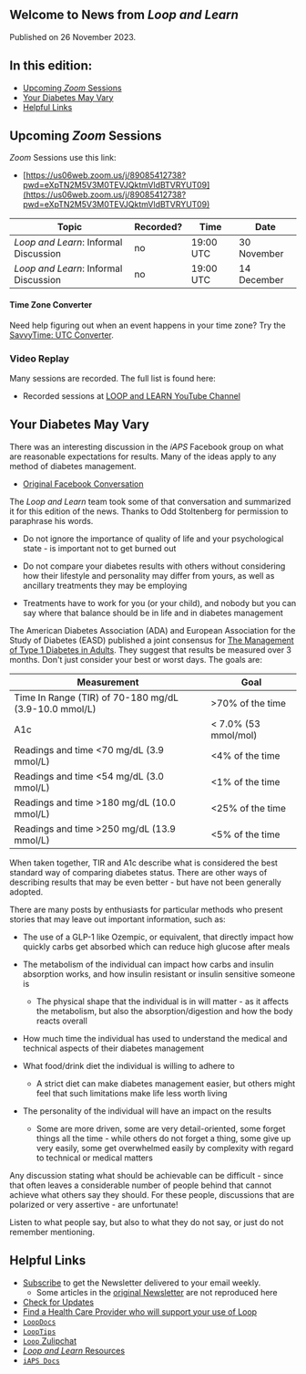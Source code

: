 ## Welcome to News from&nbsp;_<span translate="no">Loop and Learn</span>_

Published on 26 November 2023.

## In this edition:

* [Upcoming *Zoom* Sessions](#upcoming-zoom-sessions)
* [Your Diabetes May Vary](#your-diabetes-may-vary)
* [Helpful Links](#helpful-links)


## Upcoming *Zoom* Sessions

*Zoom* Sessions use this link:

* [https://us06web.zoom.us/j/89085412738?pwd=eXpTN2M5V3M0TEVJQktmVldBTVRYUT09](https://us06web.zoom.us/j/89085412738?pwd=eXpTN2M5V3M0TEVJQktmVldBTVRYUT09)

| Topic | Recorded? | Time | Date |
| - | - | - | - |
| _<span translate="no">Loop and Learn</span>_: Informal Discussion | no | 19:00 UTC | 30 November |
| _<span translate="no">Loop and Learn</span>_: Informal Discussion | no | 19:00 UTC | 14 December |

#### Time Zone Converter

Need help figuring out when an event happens in your time zone? Try the [SavvyTime: UTC Converter](https://savvytime.com/converter/utc).

### Video Replay

Many sessions are recorded. The full list is found here:

* Recorded sessions at&nbsp;[<span translate="no">LOOP and LEARN</span>&nbsp;YouTube Channel](https://www.youtube.com/c/loopandlearn)

## Your Diabetes May Vary

There was an interesting discussion in the *iAPS* Facebook group on what are reasonable expectations for results. Many of the ideas apply to any method of diabetes management.

* [Original Facebook Conversation](https://www.facebook.com/groups/1351938092206709/posts/1490301131703737/)

The&nbsp;_<span translate="no">Loop and Learn</span>_&nbsp;team took some of that conversation and summarized it for this edition of the news. Thanks to Odd Stoltenberg for permission to paraphrase his words.

* Do not ignore the importance of quality of life and your psychological state - is important not to get burned out

* Do not compare your diabetes results with others without considering how their lifestyle and personality may differ from yours, as well as ancillary treatments they may be employing

* Treatments have to work for you (or your child), and nobody but you can say where that balance should be in life and in diabetes management

The American Diabetes Association (ADA) and European Association for the Study of Diabetes (EASD) published a joint consensus for [The Management of Type 1 Diabetes in Adults](https://diabetesjournals.org/care/article/44/11/2589/138492/The-Management-of-Type-1-Diabetes-in-Adults-A). They suggest that results be measured over 3 months. Don't just consider your best or worst days. The goals are:

| Measurement | Goal |
| - | - |
|Time In Range (TIR) of 70-180 mg/dL (3.9-10.0 mmol/L)| >70% of the time |
| A1c | < 7.0% (53 mmol/mol) |
| Readings and time <70 mg/dL (3.9 mmol/L) | <4% of the time |
| Readings and time <54 mg/dL (3.0 mmol/L) | <1% of the time |
| Readings and time >180 mg/dL (10.0  mmol/L) | <25% of the time |
| Readings and time >250 mg/dL (13.9 mmol/L) | <5% of the time |

When taken together, TIR and A1c describe what is considered the best standard way of comparing diabetes status. There are other ways of describing results that may be even better - but have not been generally adopted.

There are many posts by enthusiasts for particular methods who present stories that may leave out important information, such as:

- The use of a GLP-1 like Ozempic, or equivalent, that directly impact how quickly carbs get absorbed which can reduce high glucose after meals

- The metabolism of the individual can impact how carbs and insulin absorption works, and how insulin resistant or insulin sensitive someone is
    - The physical shape that the individual is in will matter - as it affects the metabolism, but also the absorption/digestion and how the body reacts overall

- How much time the individual has used to understand the medical and technical aspects of their diabetes management

- What food/drink diet the individual is willing to adhere to
    * A strict diet can make diabetes management easier, but others might feel that such limitations make life less worth living

- The personality of the individual will have an impact on the results
    * Some are more driven, some are very detail-oriented, some forget things all the time - while others do not forget a thing, some give up very easily, some get overwhelmed easily by complexity with regard to technical or medical matters

Any discussion stating what should be achievable can be difficult - since that often leaves a considerable number of people behind that cannot achieve what others say they should. For these people, discussions that are polarized or very assertive - are unfortunate!

Listen to what people say, but also to what they do not say, or just do not remember mentioning.

## Helpful Links

* [Subscribe](https://www.loopandlearn.org/newsletter-signup/) to get the Newsletter delivered to your email weekly.
    * Some articles in the [original Newsletter](https://www.loopandlearn.org/2022/10/19/loop-and-learn-newsletter/) are not reproduced here
* [Check for Updates](https://www.loopandlearn.org/version-updates/)
* [Find a Health Care Provider who will support your use of&nbsp;<span translate="no">Loop</span>](https://www.loopandlearn.org/hcp-recommendations/)
* [`LoopDocs`](https://loopkit.github.io/loopdocs/)
* [`LoopTips`](https://loopkit.github.io/looptips/)
* [`Loop` Zulipchat](https://loop.zulipchat.com/)
* [_<span translate="no">Loop and Learn</span>_&nbsp;Resources](https://www.loopandlearn.org/resources/)
* [`iAPS Docs`](https://iaps.readthedocs.io/en/main/)

